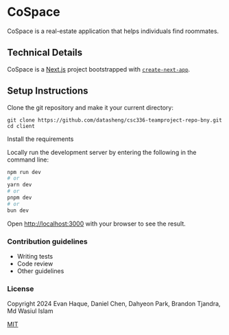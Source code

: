# CoSpace

CoSpace is a real-estate application that helps individuals find roommates.

## Technical Details

CoSpace is a [Next.js](https://nextjs.org) project bootstrapped with [`create-next-app`](https://nextjs.org/docs/app/api-reference/cli/create-next-app).


## Setup Instructions
Clone the git repository and make it your current directory:

    git clone https://github.com/datasheng/csc336-teamproject-repo-bny.git
    cd client

Install the requirements

Locally run the development server by entering the following in the command line:

```bash
npm run dev
# or
yarn dev
# or
pnpm dev
# or
bun dev
```

Open [http://localhost:3000](http://localhost:3000) with your browser to see the result.


### Contribution guidelines ###

* Writing tests
* Code review
* Other guidelines

### License
Copyright 2024 Evan Haque, Daniel Chen, Dahyeon Park, Brandon Tjandra, Md Wasiul Islam

[MIT](https://choosealicense.com/licenses/mit/)
